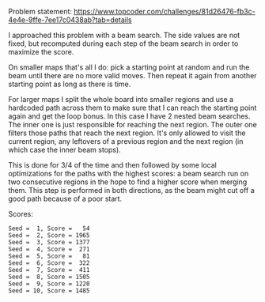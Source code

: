 Problem statement: https://www.topcoder.com/challenges/81d26476-fb3c-4e4e-9ffe-7ee17c0438ab?tab=details

I approached this problem with a beam search. The side values are not fixed, but recomputed during each step of the beam search in order to maximize the score.

On smaller maps that's all I do: pick a starting point at random and run the beam until there are no more valid moves. Then repeat it again from another starting point as long as there is time.

For larger maps I split the whole board into smaller regions and use a hardcoded path across them to make sure that I can reach the starting point again and get the loop bonus.
In this case I have 2 nested beam searches. The inner one is just responsible for reaching the next region. The outer one filters those paths that reach the next region.
It's only allowed to visit the current region, any leftovers of a previous region and the next region (in which case the inner beam stops).

This is done for 3/4 of the time and then followed by some local optimizations for the paths with the highest scores: a beam search run on two consecutive regions in the hope to find a higher score when merging them. This step is performed in both directions, as the beam might cut off a good path because of a poor start.

Scores:
```
Seed =  1, Score =   54
Seed =  2, Score = 1965
Seed =  3, Score = 1377
Seed =  4, Score =  271
Seed =  5, Score =   81
Seed =  6, Score =  322
Seed =  7, Score =  411
Seed =  8, Score = 1505
Seed =  9, Score = 1220
Seed = 10, Score = 1485
```
